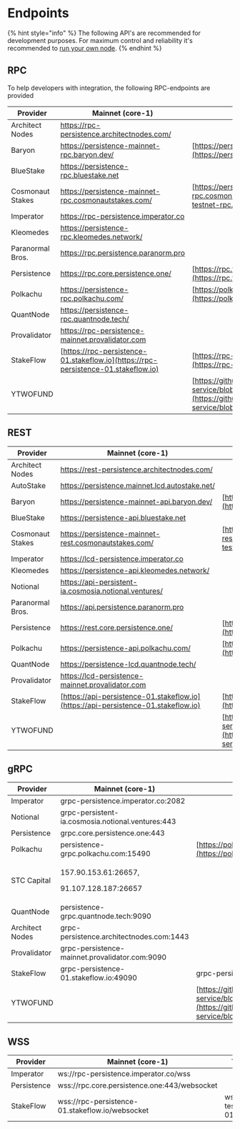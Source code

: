 # Endpoints

{% hint style="info" %}
The following API's are recommended for development purposes. For maximum control and reliability it's recommended to [run your own node](../nodes-and-endpoints/setup.md).
{% endhint %}

## RPC

To help developers with integration, the following RPC-endpoints are provided

| Provider         | Mainnet (core-1)                                                                   | Testnet (test-core-2)                                                                                                                                                                            |
| ---------------- | ---------------------------------------------------------------------------------- | ------------------------------------------------------------------------------------------------------------------------------------------------------------------------------------------------ |
| Architect Nodes  | https://rpc-persistence.architectnodes.com/                                        |                                                                                                                                                                                                  |
| Baryon           | https://persistence-mainnet-rpc.baryon.dev/                                        | [https://persistence-testnet-rpc.baryon.dev/](https://persistence-testnet-rpc.baryon.dev/)                                                                                                       |
| BlueStake        | https://persistence-rpc.bluestake.net                                              |                                                                                                                                                                                                  |
| Cosmonaut Stakes | https://persistence-mainnet-rpc.cosmonautstakes.com/                               | [https://persistence-testnet-rpc.cosmonautstakes.com/](https://persistence-testnet-rpc.cosmonautstakes.com/)                                                                                     |
| Imperator        | https://rpc-persistence.imperator.co                                               |                                                                                                                                                                                                  |
| Kleomedes        | https://persistence-rpc.kleomedes.network/                                         |                                                                                                                                                                                                  |
| Paranormal Bros. | https://rpc.persistence.paranorm.pro                                               |                                                                                                                                                                                                  |
| Persistence      | https://rpc.core.persistence.one/                                                  | [https://rpc.testnet2.persistence.one/](https://rpc.testnet2.persistence.one/)                                                                                                                   |
| Polkachu         | https://persistence-rpc.polkachu.com/                                              | [https://polkachu.com/testnets/persistence](https://polkachu.com/testnets/persistence)                                                                                                           |
| QuantNode        | https://persistence-rpc.quantnode.tech/                                            |                                                                                                                                                                                                  |
| Provalidator     | https://rpc-persistence-mainnet.provalidator.com                                   |                                                                                                                                                                                                  |
| StakeFlow        | [https://rpc-persistence-01.stakeflow.io](https://rpc-persistence-01.stakeflow.io) | [https://rpc-persistence-testnet-01.stakeflow.io/](https://rpc-persistence-testnet-01.stakeflow.io/)                                                                                             |
| YTWOFUND         |                                                                                    | [https://github.com/YTWOFUND/PersistenceCore-service/blob/main/PersistenceCoreTestnet/README.md](https://github.com/YTWOFUND/PersistenceCore-service/blob/main/PersistenceCoreTestnet/README.md) |

## REST

| Provider         | Mainnet (core-1)                                                                   | Testnet (test-core-2)                                                                                                                                                                            |
| ---------------- | ---------------------------------------------------------------------------------- | ------------------------------------------------------------------------------------------------------------------------------------------------------------------------------------------------ |
| Architect Nodes  | https://rest-persistence.architectnodes.com/                                       |                                                                                                                                                                                                  |
| AutoStake        | https://persistence.mainnet.lcd.autostake.net/                                     |                                                                                                                                                                                                  |
| Baryon           | https://persistence-mainnet-api.baryon.dev/                                        | [https://persistence-testnet-api.baryon.dev/](https://persistence-testnet-api.baryon.dev/)                                                                                                       |
| BlueStake        | https://persistence-api.bluestake.net                                              |                                                                                                                                                                                                  |
| Cosmonaut Stakes | https://persistence-mainnet-rest.cosmonautstakes.com/                              | [https://persistence-testnet-rest.cosmonautstakes.com/](https://persistence-testnet-rest.cosmonautstakes.com/)                                                                                   |
| Imperator        | https://lcd-persistence.imperator.co                                               |                                                                                                                                                                                                  |
| Kleomedes        | https://persistence-api.kleomedes.network/                                         |                                                                                                                                                                                                  |
| Notional         | https://api-persistent-ia.cosmosia.notional.ventures/                              |                                                                                                                                                                                                  |
| Paranormal Bros. | https://api.persistence.paranorm.pro                                               |                                                                                                                                                                                                  |
| Persistence      | https://rest.core.persistence.one/                                                 | [https://rest.testnet2.persistence.one/](https://rest.testnet2.persistence.one/)                                                                                                                 |
| Polkachu         | https://persistence-api.polkachu.com/                                              | [https://polkachu.com/testnets/persistence](https://polkachu.com/testnets/persistence)                                                                                                           |
| QuantNode        | https://persistence-lcd.quantnode.tech/                                            |                                                                                                                                                                                                  |
| Provalidator     | https://lcd-persistence-mainnet.provalidator.com                                   |                                                                                                                                                                                                  |
| StakeFlow        | [https://api-persistence-01.stakeflow.io](https://api-persistence-01.stakeflow.io) | [https://api-persistence-testnet-01.stakeflow.io/](https://api-persistence-testnet-01.stakeflow.io/)                                                                                             |
| YTWOFUND         |                                                                                    | [https://github.com/YTWOFUND/PersistenceCore-service/blob/main/PersistenceCoreTestnet/README.md](https://github.com/YTWOFUND/PersistenceCore-service/blob/main/PersistenceCoreTestnet/README.md) |

## gRPC

| Provider        | Mainnet (core-1)                                       | Testnet (test-core-2)                                                                                                                                                                            |
| --------------- | ------------------------------------------------------ | ------------------------------------------------------------------------------------------------------------------------------------------------------------------------------------------------ |
| Imperator       | grpc-persistence.imperator.co:2082                     |                                                                                                                                                                                                  |
| Notional        | grpc-persistent-ia.cosmosia.notional.ventures:443      |                                                                                                                                                                                                  |
| Persistence     | grpc.core.persistence.one:443                          |                                                                                                                                                                                                  |
| Polkachu        | persistence-grpc.polkachu.com:15490                    | [https://polkachu.com/testnets/persistence](https://polkachu.com/testnets/persistence)                                                                                                           |
| STC Capital     | <p>157.90.153.61:26657,</p><p>91.107.128.187:26657</p> |                                                                                                                                                                                                  |
| QuantNode       | persistence-grpc.quantnode.tech:9090                   |                                                                                                                                                                                                  |
| Architect Nodes | grpc-persistence.architectnodes.com:1443               |                                                                                                                                                                                                  |
| Provalidator    | grpc-persistence-mainnet.provalidator.com:9090         |                                                                                                                                                                                                  |
| StakeFlow       | grpc-persistence-01.stakeflow.io:49090                 | grpc-persistence-testnet-01.stakeflow.io:11001                                                                                                                                                   |
| YTWOFUND        |                                                        | [https://github.com/YTWOFUND/PersistenceCore-service/blob/main/PersistenceCoreTestnet/README.md](https://github.com/YTWOFUND/PersistenceCore-service/blob/main/PersistenceCoreTestnet/README.md) |

## WSS

| Provider    | Mainnet (core-1)                                | Testnet (test-core-2)                                   |
| ----------- | ----------------------------------------------- | ------------------------------------------------------- |
| Imperator   | ws://rpc-persistence.imperator.co/wss           |                                                         |
| Persistence | wss://rpc.core.persistence.one:443/websocket    |                                                         |
| StakeFlow   | wss://rpc-persistence-01.stakeflow.io/websocket | wss://rpc-persistence-testnet-01.stakeflow.io/websocket |
